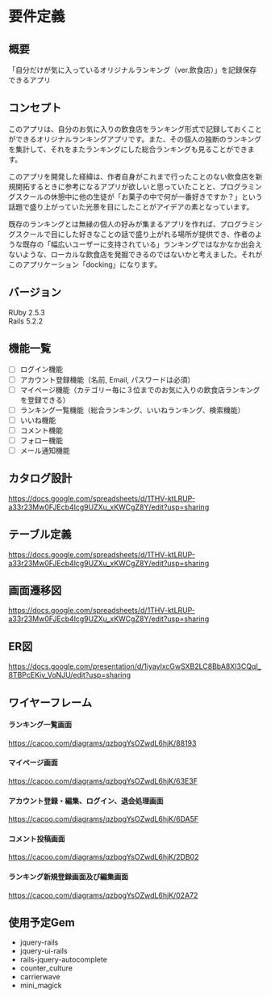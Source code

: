 # 要件定義
## 概要
「自分だけが気に入っているオリジナルランキング（ver.飲食店）」を記録保存できるアプリ
## コンセプト
このアプリは、自分のお気に入りの飲食店をランキング形式で記録しておくことができるオリジナルランキングアプリです。また、その個人の独断のランキングを集計して、それをまたランキングにした総合ランキングも見ることができます。

このアプリを開発した経緯は、作者自身がこれまで行ったことのない飲食店を新規開拓するときに参考になるアプリが欲しいと思っていたことと、プログラミングスクールの休憩中に他の生徒が「お菓子の中で何が一番好きですか？」という話題で盛り上がっていた光景を目にしたことがアイデアの素となっています。  

既存のランキングとは無縁の個人の好みが集まるアプリを作れば、プログラミングスクールで目にした好きなことの話で盛り上がれる場所が提供でき、作者のような既存の「幅広いユーザーに支持されている」ランキングではなかなか出会えないような、ローカルな飲食店を発掘できるのではないかと考えました。それがこのアプリケーション「docking」になります。
## バージョン
RUby 2.5.3  
Rails 5.2.2
## 機能一覧
- [ ] ログイン機能
- [ ] アカウント登録機能（名前, Email, パスワードは必須）
- [ ] マイページ機能（カテゴリー毎に３位までのお気に入りの飲食店ランキングを登録できる）
- [ ] ランキング一覧機能（総合ランキング、いいねランキング、検索機能）
- [ ] いいね機能
- [ ] コメント機能
- [ ] フォロー機能
- [ ] メール通知機能
## カタログ設計
https://docs.google.com/spreadsheets/d/1THV-ktLRUP-a33r23Mw0FJEcb4lcg9UZXu_xKWCgZ8Y/edit?usp=sharing
## テーブル定義
https://docs.google.com/spreadsheets/d/1THV-ktLRUP-a33r23Mw0FJEcb4lcg9UZXu_xKWCgZ8Y/edit?usp=sharing
## 画面遷移図
https://docs.google.com/spreadsheets/d/1THV-ktLRUP-a33r23Mw0FJEcb4lcg9UZXu_xKWCgZ8Y/edit?usp=sharing
## ER図
https://docs.google.com/presentation/d/1iyaylxcGwSXB2LC8BbA8XI3CQqI_8TBPcEKiv_VoNJU/edit?usp=sharing
## ワイヤーフレーム
#### ランキング一覧画面
https://cacoo.com/diagrams/qzbpgYsOZwdL6hjK/88193
#### マイページ画面
https://cacoo.com/diagrams/qzbpgYsOZwdL6hjK/63E3F
#### アカウント登録・編集、ログイン、退会処理画面
https://cacoo.com/diagrams/qzbpgYsOZwdL6hjK/6DA5F
#### コメント投稿画面
https://cacoo.com/diagrams/qzbpgYsOZwdL6hjK/2DB02
#### ランキング新規登録画面及び編集画面
https://cacoo.com/diagrams/qzbpgYsOZwdL6hjK/02A72
## 使用予定Gem
- jquery-rails
- jquery-ui-rails
- rails-jquery-autocomplete
- counter_culture
- carrierwave
- mini_magick

